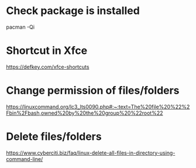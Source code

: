 # Check package is installed
pacman -Qi <packageName>
  
# Shortcut in Xfce
https://defkey.com/xfce-shortcuts

# Change permission of files/folders
https://linuxcommand.org/lc3_lts0090.php#:~:text=The%20file%20%22%2Fbin%2Fbash,owned%20by%20the%20group%20%22root%22

# Delete files/folders
https://www.cyberciti.biz/faq/linux-delete-all-files-in-directory-using-command-line/
